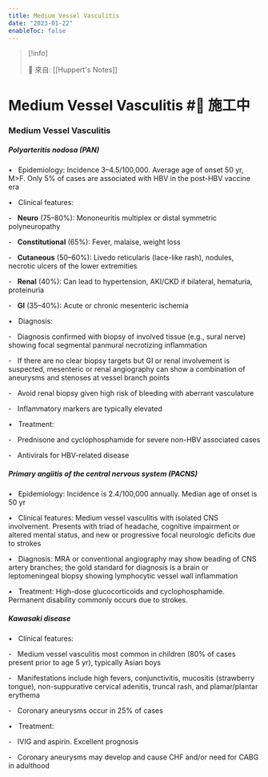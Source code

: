 ```yaml
---
title: Medium Vessel Vasculitis
date: "2023-01-22"
enableToc: false
---
```


> [!info]
>
> 🌱 來自: [[Huppert's Notes]]

# Medium Vessel Vasculitis #🚧 施工中

### Medium Vessel Vasculitis

##### Polyarteritis nodosa (PAN)

•   Epidemiology: Incidence 3–4.5/100,000. Average age of onset 50 yr, M>F. Only 5% of cases are associated with HBV in the post-HBV vaccine era

•   Clinical features:

-   **Neuro** (75–80%): Mononeuritis multiplex or distal symmetric polyneuropathy

-   **Constitutional** (65%): Fever, malaise, weight loss

-   **Cutaneous** (50–60%): Livedo reticularis (lace-like rash), nodules, necrotic ulcers of the lower extremities

-   **Renal** (40%): Can lead to hypertension, AKI/CKD if bilateral, hematuria, proteinuria

-   **GI** (35–40%): Acute or chronic mesenteric ischemia

•   Diagnosis:

-   Diagnosis confirmed with biopsy of involved tissue (e.g., sural nerve) showing focal segmental panmural necrotizing inflammation

-   If there are no clear biopsy targets but GI or renal involvement is suspected, mesenteric or renal angiography can show a combination of aneurysms and stenoses at vessel branch points

-   Avoid renal biopsy given high risk of bleeding with aberrant vasculature

-   Inflammatory markers are typically elevated

•   Treatment:

-   Prednisone and cyclophosphamide for severe non-HBV associated cases

-   Antivirals for HBV-related disease

##### Primary angiitis of the central nervous system (PACNS)

•   Epidemiology: Incidence is 2.4/100,000 annually. Median age of onset is 50 yr

•   Clinical features: Medium vessel vasculitis with isolated CNS involvement. Presents with triad of headache, cognitive impairment or altered mental status, and new or progressive focal neurologic deficits due to strokes

•   Diagnosis: MRA or conventional angiography may show beading of CNS artery branches; the gold standard for diagnosis is a brain or leptomeningeal biopsy showing lymphocytic vessel wall inflammation

•   Treatment: High-dose glucocorticoids and cyclophosphamide. Permanent disability commonly occurs due to strokes.

##### Kawasaki disease

•   Clinical features:

-   Medium vessel vasculitis most common in children (80% of cases present prior to age 5 yr), typically Asian boys

-   Manifestations include high fevers, conjunctivitis, mucositis (strawberry tongue), non-suppurative cervical adenitis, truncal rash, and plamar/plantar erythema

-   Coronary aneurysms occur in 25% of cases

•   Treatment:

-   IVIG and aspirin. Excellent prognosis

-   Coronary aneurysms may develop and cause CHF and/or need for CABG in adulthood

